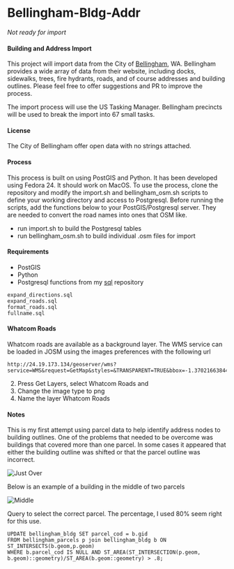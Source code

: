 # Bellingham-Bldg-Addr
*Not ready for import*

#### Building and Address Import
This project will import data from the City of [Bellingham](cob.org), WA. Bellingham provides a wide array of data from their website, including docks, sidewalks, trees, fire hydrants, roads, and of course addresses and building outlines. Please feel free to offer suggestions and PR to improve the process.

The import process will use the US Tasking Manager. Bellingham precincts will be used to break the import into 67 small tasks.

#### License
The City of Bellingham offer open data with no strings attached.

#### Process
This process is built on using PostGIS and Python. It has been developed using Fedora 24. It should work on MacOS.
To use the process, clone the repository and modify the import.sh and bellingham_osm.sh scripts to define your working directory and access to Postgresql. Before running the scripts, add the functions below to your PostGIS/Postgresql server. They are needed to convert the road names into ones that OSM like.
- run import.sh to build the Postgresql tables
- run bellingham_osm.sh to build individual .osm files for import

#### Requirements
* PostGIS
* Python
* Postgresql functions from my [sql](https://github/cliffordsnow/sql) repository
```
expand_directions.sql
expand_roads.sql
format_roads.sql
fullname.sql
```

#### Whatcom Roads
Whatcom roads are available as a background layer. The WMS service can be loaded in JOSM using the images preferences with the following url
```
http://24.19.173.134/geoserver/wms?service=WMS&request=GetMap&styles=&TRANSPARENT=TRUE&bbox=-1.37021663844817E7,6214544.26722411,-1.35320129795646E7,6275268.80055685&width=768&height=330
```
2.  Press Get Layers, select Whatcom Roads and
3.  Change the image type to png
4.  Name the layer Whatcom Roads

#### Notes
This is my first attempt using parcel data to help identify address nodes to building outlines. One of the problems that needed to be overcome was buildings that covered more than one parcel. In some cases it appeared that either the building outline was shifted or that the parcel outline was incorrect.

![Just Over](images/just_over.png)

Below is an example of a building in the middle of two parcels

![Middle](images/middle.png)

Query to select the correct parcel. The percentage, I used 80% seem right for this use.

```
UPDATE bellingham_bldg SET parcel_cod = b.gid
FROM bellingham_parcels p join bellingham_bldg b ON ST_INTERSECTS(b.geom,p.geom)
WHERE b.parcel_cod IS NULL AND ST_AREA(ST_INTERSECTION(p.geom, b.geom)::geometry)/ST_AREA(b.geom::geometry) > .8;
```
